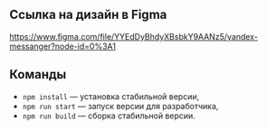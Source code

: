 ## Ссылка на дизайн в Figma

https://www.figma.com/file/YYEdDyBhdyXBsbkY9AANz5/yandex-messanger?node-id=0%3A1


## Команды

- `npm install` — установка стабильной версии,
- `npm run start` — запуск версии для разработчика,
- `npm run build` — сборка стабильной версии.
